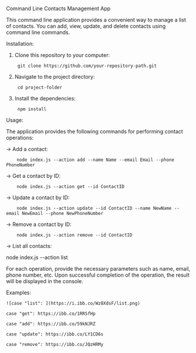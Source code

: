 Command Line Contacts Management App

This command line application provides a convenient way to manage a list of contacts. You can add, view, update, and delete contacts using command line commands.

Installation:

1. Clone this repository to your computer:

		git clone https://github.com/your-repository-path.git

2. Navigate to the project directory:

		cd project-folder

3. Install the dependencies:

		npm install

Usage:

The application provides the following commands for performing contact operations:

-> Add a contact:

		node index.js --action add --name Name --email Email --phone PhoneNumber

-> Get a contact by ID:

		node index.js --action get --id ContactID

-> Update a contact by ID:

		node index.js --action update --id ContactID --name NewName --email NewEmail --phone NewPhoneNumber

-> Remove a contact by ID:

		node index.js --action remove --id ContactID

-> List all contacts:

node index.js --action list

For each operation, provide the necessary parameters such as name, email, phone number, etc. Upon successful completion of the operation, the result will be displayed in the console.

Examples:

    ![case "list": ](https://i.ibb.co/Wz8XdsF/list.png)
	
    case "get": https://ibb.co/1RRSfHp

    case "add": https://ibb.co/59kNJRZ
	
    case "update": https://ibb.co/LY1CD6s

    case "remove": https://ibb.co/JQzHRMy
   